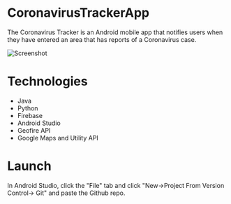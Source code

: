 # CoronavirusTrackerApp
The Coronavirus Tracker is an Android mobile app that notifies users when they have entered an area that has reports of a Coronavirus case.

![Screenshot ](https://user-images.githubusercontent.com/55412165/77963792-fdb9ae80-72ab-11ea-9dc5-a5a368fac271.png)

# Technologies
* Java
* Python
* Firebase
* Android Studio
* Geofire API
* Google Maps and Utility API

# Launch

In Android Studio, click the "File" tab and click "New->Project From Version Control-> Git" and paste the Github repo.

